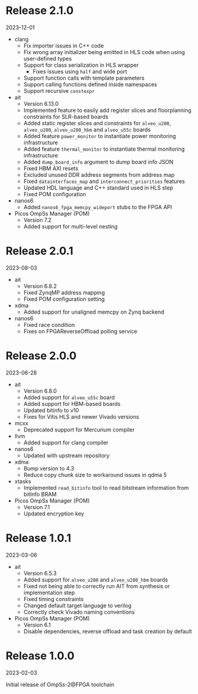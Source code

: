 # Release 2.1.0

2023-12-01

* clang
  * Fix importer issues in C++ code
  * Fix wrong array initializer being emitted in HLS code when using user-defined types
  * Support for class serialization in HLS wrapper
    * Fixes issues using `half` and wide port
  * Support function calls with template parameters
  * Support calling functions defined inside namespaces
  * Support recursive `constexpr`
* ait
  * Version 6.13.0
  * Implemented feature to easily add register slices and floorplanning constraints for SLR-based boards
  * Added static register slices and constraints for `alveo_u200`, `alveo_u280`, `alveo_u280_hbm` and `alveo_u55c` boards
  * Added feature `power_monitor` to instantiate power monitoring infrastructure
  * Added feature `thermal_monitor` to instantiate thermal monitoring infrastructure
  * Added `dump_board_info` argument  to dump board info JSON
  * Fixed HBM AXI resets
  * Excluded unused DDR address segments from address map
  * Fixed `datainterfaces_map` and `interconnect_priorities` features
  * Updated HDL language and C++ standard used in HLS step
  * Fixed POM configuration
* nanos6
  * Added `nanos6_fpga_memcpy_wideport` stubs to the FPGA API
* Picos OmpSs Manager (POM)
  * Version 7.2
  * Added support for multi-level nesting

# Release 2.0.1
2023-08-03

* ait
  * Version 6.8.2
  * Fixed ZynqMP address mapping
  * Fixed POM configuration setting
* xdma
  * Added support for unaligned memcpy on Zynq backend
* nanos6
  * Fixed race condition
  * Fixes on FPGAReverseOffload polling service

# Release 2.0.0
2023-06-28

* ait
  * Version 6.8.0
  * Added support for `alveo_u55c` board
  * Added support for HBM-based boards
  * Updated bitinfo to v10
  * Fixes for Vitis HLS and newer Vivado versions
* mcxx
  * Deprecated support for Mercurium compiler
* llvm
  * Added support for clang compiler
* nanos6
  * Updated with upstream repository
* xdma
  * Bump version to 4.3
  * Reduce copy chunk size to workaround issues in qdma 5
* xtasks
  * Implemented `read_bitinfo` tool to read bitstream information from bitInfo BRAM
* Picos OmpSs Manager (POM)
  * Version 7.1
  * Updated encryption key

# Release 1.0.1
2023-03-06

* ait
  * Version 6.5.3
  * Added support for `alveo_u280` and `alveo_u280_hbm` boards
  * Fixed not being able to correctly run AIT from synthesis or implementation step
  * Fixed timing constraints
  * Changed default target language to verilog
  * Correctly check Vivado naming conventions
* Picos OmpSs Manager (POM)
  * Version 6.1
  * Disable dependencies, reverse offload and task creation by default


# Release 1.0.0
2023-02-03

Initial release of OmpSs-2@FPGA toolchain
